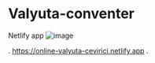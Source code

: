 # Valyuta-conventer



Netlify app
![image](https://user-images.githubusercontent.com/86829581/164477211-fb5d77ba-da28-49ce-b642-468ddb7b9e1f.png)


. 
https://online-valyuta-cevirici.netlify.app
. 